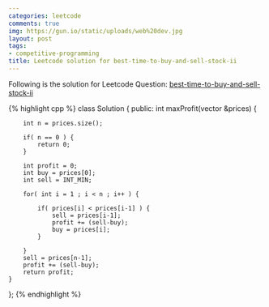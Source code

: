 ```yaml
---
categories: leetcode
comments: true
img: https://gun.io/static/uploads/web%20dev.jpg
layout: post
tags:
- competitive-programming
title: Leetcode solution for best-time-to-buy-and-sell-stock-ii
---
```


Following is the solution for Leetcode Question: [best-time-to-buy-and-sell-stock-ii](https://leetcode.com/problems/best-time-to-buy-and-sell-stock-ii/)

{% highlight cpp %}
class Solution {
public:
    int maxProfit(vector<int> &prices) {

        int n = prices.size();

        if( n == 0 ) {
            return 0;            
        }

        int profit = 0;
        int buy = prices[0];
        int sell = INT_MIN;
        
        for( int i = 1 ; i < n ; i++ ) {
            
            if( prices[i] < prices[i-1] ) {
                sell = prices[i-1];
                profit += (sell-buy);
                buy = prices[i];
            }
            
        }
        sell = prices[n-1];
        profit += (sell-buy);
        return profit;
    }
};
{% endhighlight %}
